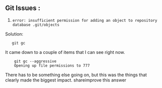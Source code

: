 ## Git Issues :



1. `error: insufficient permission for adding an object to repository database .git/objects`


Solution: 
   
       git gc


It came down to a couple of items that I can see right now.

        git gc --aggressive
        Opening up file permissions to 777

There has to be something else going on, but this was the things that clearly made the biggest impact.
shareimprove this answer
